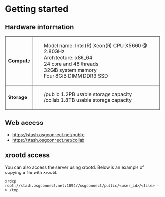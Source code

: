 # Getting started

## Hardware information

<style>
    table, tr, th, td {
        border: 1px solid gray !important;
        border-collapse: collapse;
    }
</style>

<table>
<tr>
<td><strong>Compute</strong></td>
<td>
<ul style="list-style: none">
<li>Model name: Intel(R) Xeon(R) CPU X5660 @ 2.80GHz</li>
<li>Architecture: x86_64</li> 
<li>24 core and 48 threads</li> 
<li>32GiB system memory</li> 
<li>Four 8GiB DIMM DDR3 SSD</li> 
</ul>
</td>
</tr>
<tr>
<td><strong>Storage</strong></td>
<td>
<ul style="list-style: none">
<li>/public 1.2PB usable storage capacity</li>
<li>/collab 1.8TB usable storage capacity</li>
</ul>
</td>
</table>

## Web access

* <https://stash.osgconnect.net/public>
* <https://stash.osgconnect.net/collab> 

## xrootd access

You can also access the server using xrootd. Below is an example of copying a file with xrootd.

    xrdcp root://stash.osgconnect.net:1094//osgconnect/public/<user_id>/<file> -> /tmp